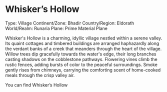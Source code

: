 # Whisker’s Hollow

Type: Village
Continent/Zone: Bhadir
Country/Region: Eldorath
World/Realm: Runaria
Plane: Prime Material Plane

Whisker's Hollow is a charming, idyllic village nestled within a serene valley. Its quaint cottages and timbered buildings are arranged haphazardly along the verdant banks of a creek that meanders through the heart of the village. Willow trees dip gracefully towards the water's edge, their long branches casting shadows on the cobblestone pathways. Flowering vines climb the rustic fences, adding bursts of color to the peaceful surroundings. Smoke gently rises from chimneys, carrying the comforting scent of home-cooked meals through the crisp valley air.

You can find Whisker’s Hollow